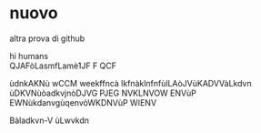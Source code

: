 # nuovo
altra prova di github


hi humans   
QJAFòLasmfLamè1JF
F
QCF

ùdnkAKNù  wCCM
weekffncà lkfnàklnfnfùlLAòJVùKADVVàLkdvn
ùDKVNùòadkvjnòDJVG
PJEG
NVKLNVOW  ENVùP EWNùkdanvgùqenvòWKDNVùP WIENV

Bàladkvn-V ùLwvkdn

